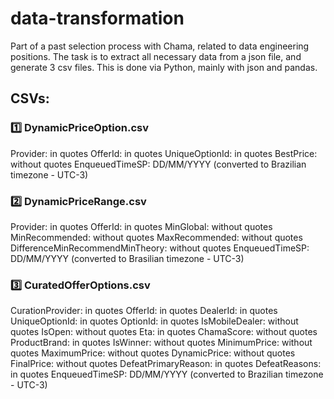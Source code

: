 # data-transformation

Part of a past selection process with Chama, related to data engineering positions.
The task is to extract all necessary data from a json file, and generate 3 csv files.
This is done via Python, mainly with json and pandas.

## CSVs:
### 1️⃣ DynamicPriceOption.csv
Provider: in quotes
OfferId: in quotes
UniqueOptionId: in quotes
BestPrice: without quotes
EnqueuedTimeSP: DD/MM/YYYY (converted to Brazilian timezone - UTC-3)

### 2️⃣ DynamicPriceRange.csv
Provider: in quotes
OfferId: in quotes
MinGlobal: without quotes
MinRecommended: without quotes
MaxRecommended: without quotes
DifferenceMinRecommendMinTheory: without quotes
EnqueuedTimeSP: DD/MM/YYYY (converted to Brasilian timezone - UTC-3)

### 3️⃣ CuratedOfferOptions.csv
CurationProvider: in quotes
OfferId: in quotes
DealerId: in quotes
UniqueOptionId: in quotes
OptionId: in quotes
IsMobileDealer: without quotes
IsOpen: without quotes
Eta: in quotes
ChamaScore: without quotes
ProductBrand: in quotes
IsWinner: without quotes
MinimumPrice: without quotes
MaximumPrice: without quotes
DynamicPrice: without quotes
FinalPrice: without quotes
DefeatPrimaryReason: in quotes
DefeatReasons: in quotes
EnqueuedTimeSP: DD/MM/YYYY (converted to Brazilian timezone - UTC-3)

